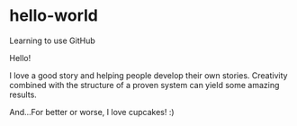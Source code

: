 # hello-world

Learning to use GitHub

Hello!

I love a good story and helping people develop their own stories.  Creativity combined with the structure of a proven system can yield some amazing results.

And...For better or worse, I love cupcakes! :)
